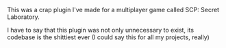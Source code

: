 This was a crap plugin I've made for a multiplayer game called SCP: Secret Laboratory.

I have to say that this plugin was not only unnecessary to exist, its codebase is the shittiest ever (I could say this for all my projects, really)
